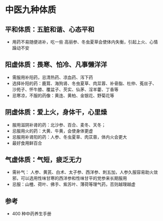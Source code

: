 # 中医九种体质

## 平和体质：五脏和谐、心态平和
- 用药不易随便进补，吃一些 高丽参、冬虫夏草会使体内失衡，引起上火、心情躁动不安


## 阳虚体质：畏寒、怕冷、凡事懒洋洋
- 需服用补阳药，忌清热药、凉血药、泻下药
- 选择补阳的药：鹿茸、海狗肾、冬虫夏草、肉苁蓉、补骨脂、杜仲、菟丝子、沙苑子、怀牛膝、覆盆子、芡实、仙茅、淫羊藿、丁香等
- 忌寒凉，不服的药像：黄连、黄柏、金银花、野菊花等


## 阴虚体质：爱上火，身体干，心里燥
- 服用滋阴补肾的药：北沙参、百合、麦冬、天冬；
- 忌服用火的药：大黄、牛黄，会使身体更虚
- 忌服用补肾阳的药：人参、冬虫夏草、肉苁蓉，体内火会更大
- 最好食用鲜百合

## 气虚体质：气短，疲乏无力
- 需补气： 人参、黄芪、白术、太子参、西洋参、刺五加，人参久服容易助火敛邪，可以选用性味甘寒的西洋参和性味甘平的党参来长期服用
- 忌服：山楂、荷叶、佛手、紫苏叶、薄荷等理气药，否则越理越虚

## 参考
- 400 种中药养生手册
